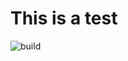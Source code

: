 # This is a test

![build]("https://travis-ci.org/kenwilcox/x937.svg?branch=master", "Build Status")